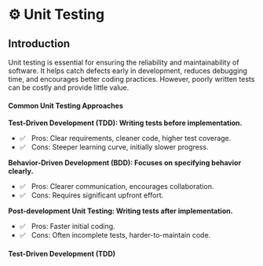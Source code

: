 # ⚙️ Unit Testing


## Introduction
Unit testing is essential for ensuring the reliability and maintainability of software. It helps catch defects early in development, reduces debugging time, and encourages better coding practices. However, poorly written tests can be costly and provide little value.

#### Common Unit Testing Approaches

**Test-Driven Development (TDD): Writing tests before implementation.**
- ✅ &nbsp; Pros: Clear requirements, cleaner code, higher test coverage.
- ✅ &nbsp; Cons: Steeper learning curve, initially slower progress.

**Behavior-Driven Development (BDD): Focuses on specifying behavior clearly.**
- ✅ &nbsp; Pros: Clearer communication, encourages collaboration.
- ✅ &nbsp; Cons: Requires significant upfront effort.

**Post-development Unit Testing: Writing tests after implementation.**
- ✅ &nbsp; Pros: Faster initial coding.
- ✅ &nbsp; Cons: Often incomplete tests, harder-to-maintain code.

#### Test-Driven Development (TDD)
